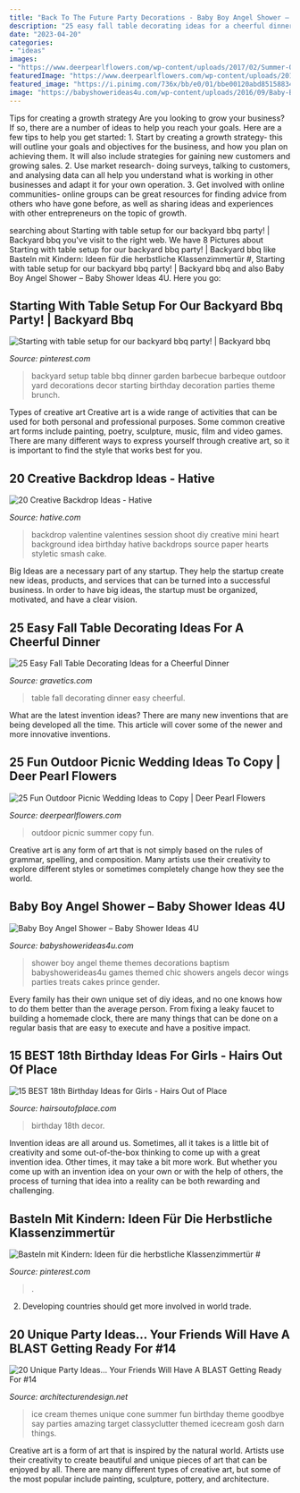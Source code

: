 ```yaml
---
title: "Back To The Future Party Decorations - Baby Boy Angel Shower – Baby Shower Ideas 4u"
description: "25 easy fall table decorating ideas for a cheerful dinner"
date: "2023-04-20"
categories:
- "ideas"
images:
- "https://www.deerpearlflowers.com/wp-content/uploads/2017/02/Summer-Outdoor-Picnic-Wedding-Ideas-3.jpg"
featuredImage: "https://www.deerpearlflowers.com/wp-content/uploads/2017/02/Summer-Outdoor-Picnic-Wedding-Ideas-3.jpg"
featured_image: "https://i.pinimg.com/736x/bb/e0/01/bbe00120abd85158834a45c587dd22ea.jpg"
image: "https://babyshowerideas4u.com/wp-content/uploads/2016/09/Baby-Boy-Angel-Shower-Treats-600x800.jpg"
---
```



Tips for creating a growth strategy
Are you looking to grow your business? If so, there are a number of ideas to help you reach your goals. Here are a few tips to help you get started: 1. Start by creating a growth strategy- this will outline your goals and objectives for the business, and how you plan on achieving them. It will also include strategies for gaining new customers and growing sales. 2. Use market research- doing surveys, talking to customers, and analysing data can all help you understand what is working in other businesses and adapt it for your own operation. 3. Get involved with online communities- online groups can be great resources for finding advice from others who have gone before, as well as sharing ideas and experiences with other entrepreneurs on the topic of growth. 
	

		
searching about Starting with table setup for our backyard bbq party! | Backyard bbq you've visit to the right web. We have 8 Pictures about Starting with table setup for our backyard bbq party! | Backyard bbq like Basteln mit Kindern: Ideen für die herbstliche Klassenzimmertür #, Starting with table setup for our backyard bbq party! | Backyard bbq and also Baby Boy Angel Shower – Baby Shower Ideas 4U. Here you go:
		
    
## Starting With Table Setup For Our Backyard Bbq Party! | Backyard Bbq

<img loading=lazy src="https://i.pinimg.com/736x/e9/45/27/e94527b9ff53b11fc007a1e8cf257ebd--backyard-brunch-decor-backyard-party-setup.jpg" onerror="this.onerror=null;this.src='https://tse4.mm.bing.net/th?id=OIP.ibDezy_LzWPOCkyhCKn__wHaNK&amp;pid=15.1';" alt="Starting with table setup for our backyard bbq party! | Backyard bbq">

_Source: pinterest.com_

>backyard setup table bbq dinner garden barbecue barbeque outdoor yard decorations decor starting birthday decoration parties theme brunch. 

	

Types of creative art
Creative art is a wide range of activities that can be used for both personal and professional purposes. Some common creative art forms include painting, poetry, sculpture, music, film and video games. There are many different ways to express yourself through creative art, so it is important to find the style that works best for you.

    
## 20 Creative Backdrop Ideas - Hative

<img loading=lazy src="https://hative.com/wp-content/uploads/2014/12/backdrop-ideas/10-creative-backdrop-ideas.jpg" onerror="this.onerror=null;this.src='https://tse3.mm.bing.net/th?id=OIP.uNUmSlDfdLBlWMhahRNitgHaLH&amp;pid=15.1';" alt="20 Creative Backdrop Ideas - Hative">

_Source: hative.com_

>backdrop valentine valentines session shoot diy creative mini heart background idea birthday hative backdrops source paper hearts styletic smash cake. 

	

Big Ideas are a necessary part of any startup. They help the startup create new ideas, products, and services that can be turned into a successful business. In order to have big ideas, the startup must be organized, motivated, and have a clear vision.

    
## 25 Easy Fall Table Decorating Ideas For A Cheerful Dinner

<img loading=lazy src="https://www.gravetics.com/wp-content/uploads/2017/10/Pumpkins-gourds-and-candles-on-tree-stumps-would-be-a-great.jpg" onerror="this.onerror=null;this.src='https://tse2.mm.bing.net/th?id=OIP.z6vAUuzf5mI5mC55B-7woAHaLD&amp;pid=15.1';" alt="25 Easy Fall Table Decorating Ideas for a Cheerful Dinner">

_Source: gravetics.com_

>table fall decorating dinner easy cheerful. 

	

What are the latest invention ideas?
There are many new inventions that are being developed all the time. This article will cover some of the newer and more innovative inventions.

    
## 25 Fun Outdoor Picnic Wedding Ideas To Copy | Deer Pearl Flowers

<img loading=lazy src="https://www.deerpearlflowers.com/wp-content/uploads/2017/02/Summer-Outdoor-Picnic-Wedding-Ideas-3.jpg" onerror="this.onerror=null;this.src='https://tse2.mm.bing.net/th?id=OIP.NXS8DreooO-NQF-KINk5JgHaI2&amp;pid=15.1';" alt="25 Fun Outdoor Picnic Wedding Ideas to Copy | Deer Pearl Flowers">

_Source: deerpearlflowers.com_

>outdoor picnic summer copy fun. 

	

Creative art is any form of art that is not simply based on the rules of grammar, spelling, and composition. Many artists use their creativity to explore different styles or sometimes completely change how they see the world.

    
## Baby Boy Angel Shower – Baby Shower Ideas 4U

<img loading=lazy src="https://babyshowerideas4u.com/wp-content/uploads/2016/09/Baby-Boy-Angel-Shower-Treats-600x800.jpg" onerror="this.onerror=null;this.src='https://tse4.mm.bing.net/th?id=OIP.5BoCeAjiq2qLMtQk7wpzRAHaJ4&amp;pid=15.1';" alt="Baby Boy Angel Shower – Baby Shower Ideas 4U">

_Source: babyshowerideas4u.com_

>shower boy angel theme themes decorations baptism babyshowerideas4u games themed chic showers angels decor wings parties treats cakes prince gender. 

	

Every family has their own unique set of diy ideas, and no one knows how to do them better than the average person. From fixing a leaky faucet to building a homemade clock, there are many things that can be done on a regular basis that are easy to execute and have a positive impact.

    
## 15 BEST 18th Birthday Ideas For Girls - Hairs Out Of Place

<img loading=lazy src="https://hairsoutofplace.com/wp-content/uploads/2020/11/18th-birthday-ideas.jpg" onerror="this.onerror=null;this.src='https://tse1.mm.bing.net/th?id=OIP.a31Oqr96ZO_IGfIoc9zfmwHaLG&amp;pid=15.1';" alt="15 BEST 18th Birthday Ideas for Girls - Hairs Out of Place">

_Source: hairsoutofplace.com_

>birthday 18th decor. 

	

Invention ideas are all around us. Sometimes, all it takes is a little bit of creativity and some out-of-the-box thinking to come up with a great invention idea. Other times, it may take a bit more work. But whether you come up with an invention idea on your own or with the help of others, the process of turning that idea into a reality can be both rewarding and challenging.

    
## Basteln Mit Kindern: Ideen Für Die Herbstliche Klassenzimmertür #

<img loading=lazy src="https://i.pinimg.com/736x/bb/e0/01/bbe00120abd85158834a45c587dd22ea.jpg" onerror="this.onerror=null;this.src='https://tse3.mm.bing.net/th?id=OIP.XYczWCx0LV3sE6yjE_uE8gHaNL&amp;pid=15.1';" alt="Basteln mit Kindern: Ideen für die herbstliche Klassenzimmertür #">

_Source: pinterest.com_

>. 

	

2. Developing countries should get more involved in world trade.

    
## 20 Unique Party Ideas… Your Friends Will Have A BLAST Getting Ready For #14

<img loading=lazy src="http://cdn.architecturendesign.net/wp-content/uploads/2016/05/AD-Unique-Party-Themes-15.jpg" onerror="this.onerror=null;this.src='https://tse1.mm.bing.net/th?id=OIP.sP-FfZeFwz4jsphQmNi8DgHaLG&amp;pid=15.1';" alt="20 Unique Party Ideas… Your Friends Will Have A BLAST Getting Ready For #14">

_Source: architecturendesign.net_

>ice cream themes unique cone summer fun birthday theme goodbye say parties amazing target classyclutter themed icecream gosh darn things. 

	

Creative art is a form of art that is inspired by the natural world. Artists use their creativity to create beautiful and unique pieces of art that can be enjoyed by all. There are many different types of creative art, but some of the most popular include painting, sculpture, pottery, and architecture.

